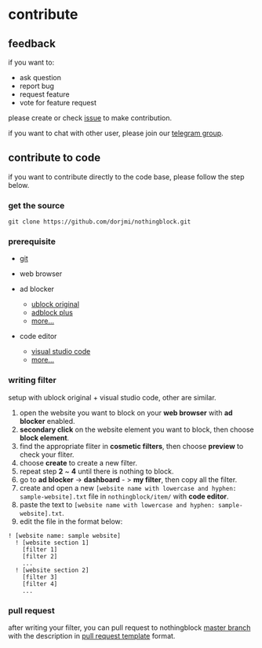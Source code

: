 # contribute

## feedback

if you want to:

- ask question
- report bug
- request feature
- vote for feature request

please create or check [issue](https://github.com/dorjmi/nothingblock/issues/new/choose) to make contribution.

if you want to chat with other user, please join our [telegram group](https://t.me/nothingblock).

## contribute to code

if you want to contribute directly to the code base, please follow the step below.

### get the source

`git clone https://github.com/dorjmi/nothingblock.git`

### prerequisite

- [git](https://git-scm.com/)

- web browser

- ad blocker
  - [ublock original](https://github.com/gorhill/ublock)
  - [adblock plus](https://adblockplus.org)
  - [more...](https://bing.com/search?q=ad+blocker)

- code editor
  - [visual studio code](https://code.visualstudio.com/)
  - [more...](https://bing.com/search?q=code+editor)

### writing filter

setup with ublock original + visual studio code, other are similar.

1. open the website you want to block on your **web browser** with **ad blocker** enabled.
2. **secondary click** on the website element you want to block, then choose **block element**.
3. find the appropriate fliter in **cosmetic filters**, then choose **preview** to check your fliter.
4. choose **create** to create a new filter.
5. repeat step **2** ~ **4** until there is nothing to block.
6. go to **ad blocker** -> **dashboard** - > **my filter**, then copy all the filter.
7. create and open a new `[website name with lowercase and hyphen: sample-website].txt` file in `nothingblock/item/` with **code editor**.
8. paste the text to `[website name with lowercase and hyphen: sample-website].txt`.
9. edit the file in the format below:

  ```adp
  ! [website name: sample website]
    ! [website section 1]
      [filter 1]
      [filter 2]
      ...
    ! [website section 2]
      [filter 3]
      [filter 4]
      ...
  ```

### pull request

after writing your filter, you can pull request to nothingblock [master branch](https://github.com/dorjmi/nothingblock/tree/master) with the description in [pull request template](../.github/pull_request_template.md) format.

